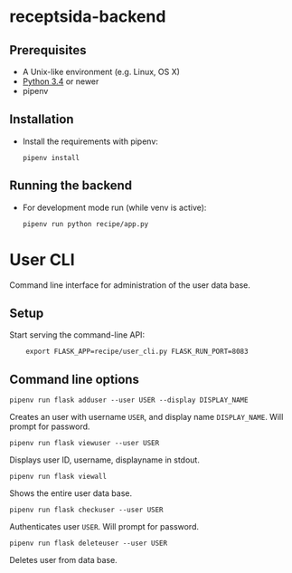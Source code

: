# receptsida-backend


## Prerequisites

* A Unix-like environment (e.g. Linux, OS X)
* [Python 3.4](http://python.org/) or newer
* pipenv


## Installation

* Install the requirements with pipenv:

    ```
    pipenv install
    ```

## Running the backend

* For development mode run (while venv is active):

    ```
    pipenv run python recipe/app.py
    ```


# User CLI

Command line interface for administration of the user data base.

## Setup

Start serving the command-line API:

```
    export FLASK_APP=recipe/user_cli.py FLASK_RUN_PORT=8083
```

## Command line options

    pipenv run flask adduser --user USER --display DISPLAY_NAME

Creates an user with username `USER`, and display name `DISPLAY_NAME`.
Will prompt for password.


    pipenv run flask viewuser --user USER

Displays user ID, username, displayname in stdout.


    pipenv run flask viewall

Shows the entire user data base.


    pipenv run flask checkuser --user USER

Authenticates user `USER`. Will prompt for password.


    pipenv run flask deleteuser --user USER

Deletes user from data base.
